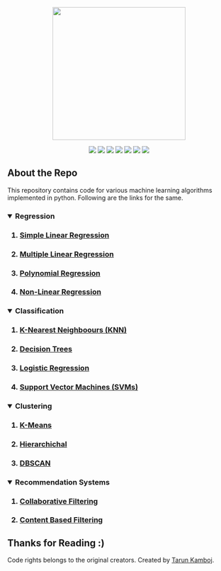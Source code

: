 <p align="center">
	<img height="300px" src="https://socialify.git.ci/Tarun-Kamboj/Machine_Learning_with_Python/image?font=KoHo&language=1&logo=https%3A%2F%2Favatars.githubusercontent.com%2Fu%2F56023742%3Fv%3D4&owner=1&pattern=Circuit%20Board&theme=Dark">
</p>
<p align="center">
	<img src="https://img.shields.io/github/repo-size/Tarun-Kamboj/Machine_Learning_using_Python?style=for-the-badge&color=fbff7d">
	<img src="https://img.shields.io/badge/Maintained-Yes-0bd44a?style=for-the-badge">
	<a href="LICENSE"><img src="https://img.shields.io/badge/License-MIT-5462ff?style=for-the-badge"></a>
	<img src="https://img.shields.io/badge/Contributions-Welcome-a92ff5?style=for-the-badge">
	<a href="#"><img src="https://img.shields.io/badge/deployment-Na-573bd4?style=for-the-badge"></a>
	<img src="https://img.shields.io/badge/IDE-jupyter-ff7a05?style=for-the-badge&logo=Jupyter">
	<img src="https://img.shields.io/badge/language-python-3776AB?style=for-the-badge&logo=Python">
</p>

## About the Repo

This repository contains code for various machine learning algorithms implemented in python. Following are the links for the same. 

<h3><details open>
	<summary>Regression</summary>
	<ol>
		<li><h4><a href="Simple%20Linear%20Regression">Simple Linear Regression</a></h4></li>
		<li><h4><a href="Multiple%20Linear%20Regression">Multiple Linear Regression</a></h4></li>
		<li><h4><a href="Polynomial%20Regression">Polynomial Regression</a></h4></li>
		<li><h4><a href="Non-Linear%20Regression">Non-Linear Regression</a></h4></li>
	</ol>
</details></h3>

<h3><details open>
	<summary>Classification</summary>
	<ol>
		<li><h4><a href="KNN%20for%20Classification">K-Nearest Neighboours (KNN)</a></h4></li>
		<li><h4><a href="Decision%20Trees%20for%20Classification">Decision Trees</a></h4></li>
		<li><h4><a href="Logistic%20Regression%20for%20Classification">Logistic Regression</a></h4></li>
		<li><h4><a href="SVM%20for%20Classification">Support Vector Machines (SVMs)</a></h4></li>
	</ol>
</details></h3>

<h3><details open>
	<summary>Clustering</summary>
	<ol>
		<li><h4><a href="K-Means%20for%20Clustering">K-Means</a></h4></li>
		<li><h4><a href="Hierarchichal%20Clustering">Hierarchichal</a></h4></li>
		<li><h4><a href="DBSCAN%20for%20Clustering">DBSCAN</a></h4></li>
	</ol>
</details></h3>

<h3><details open>
	<summary>Recommendation Systems</summary>
	<ol>
		<li><h4><a href="Collaborative%20Filtering%20Reccomendation%20System">Collaborative Filtering</a></h4></li>
		<li><h4><a href="Content%20Based%20Filtering%20Reccomendation%20System">Content Based Filtering</a></h4></li>
	</ol>
</details></h3>

## Thanks for Reading :)

Code rights belongs to the original creators. Created by [Tarun Kamboj](https://github.com/Tarun-Kamboj).